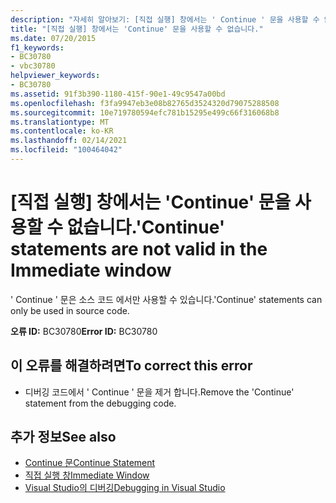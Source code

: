```yaml
---
description: "자세히 알아보기: [직접 실행] 창에서는 ' Continue ' 문을 사용할 수 없습니다."
title: "[직접 실행] 창에서는 'Continue' 문을 사용할 수 없습니다."
ms.date: 07/20/2015
f1_keywords:
- BC30780
- vbc30780
helpviewer_keywords:
- BC30780
ms.assetid: 91f3b390-1180-415f-90e1-49c9547a00bd
ms.openlocfilehash: f3fa9947eb3e08b82765d3524320d79075288508
ms.sourcegitcommit: 10e719780594efc781b15295e499c66f316068b8
ms.translationtype: MT
ms.contentlocale: ko-KR
ms.lasthandoff: 02/14/2021
ms.locfileid: "100464042"
---
```

# <a name="continue-statements-are-not-valid-in-the-immediate-window"></a><span data-ttu-id="0f3ae-103">[직접 실행] 창에서는 'Continue' 문을 사용할 수 없습니다.</span><span class="sxs-lookup"><span data-stu-id="0f3ae-103">'Continue' statements are not valid in the Immediate window</span></span>

<span data-ttu-id="0f3ae-104">' Continue ' 문은 소스 코드 에서만 사용할 수 있습니다.</span><span class="sxs-lookup"><span data-stu-id="0f3ae-104">'Continue' statements can only be used in source code.</span></span>  
  
 <span data-ttu-id="0f3ae-105">**오류 ID:** BC30780</span><span class="sxs-lookup"><span data-stu-id="0f3ae-105">**Error ID:** BC30780</span></span>  
  
## <a name="to-correct-this-error"></a><span data-ttu-id="0f3ae-106">이 오류를 해결하려면</span><span class="sxs-lookup"><span data-stu-id="0f3ae-106">To correct this error</span></span>  
  
- <span data-ttu-id="0f3ae-107">디버깅 코드에서 ' Continue ' 문을 제거 합니다.</span><span class="sxs-lookup"><span data-stu-id="0f3ae-107">Remove the 'Continue' statement from the debugging code.</span></span>  
  
## <a name="see-also"></a><span data-ttu-id="0f3ae-108">추가 정보</span><span class="sxs-lookup"><span data-stu-id="0f3ae-108">See also</span></span>

- [<span data-ttu-id="0f3ae-109">Continue 문</span><span class="sxs-lookup"><span data-stu-id="0f3ae-109">Continue Statement</span></span>](../language-reference/statements/continue-statement.md)
- [<span data-ttu-id="0f3ae-110">직접 실행 창</span><span class="sxs-lookup"><span data-stu-id="0f3ae-110">Immediate Window</span></span>](/visualstudio/ide/reference/immediate-window)
- [<span data-ttu-id="0f3ae-111">Visual Studio의 디버깅</span><span class="sxs-lookup"><span data-stu-id="0f3ae-111">Debugging in Visual Studio</span></span>](/visualstudio/debugger/debugger-feature-tour)

